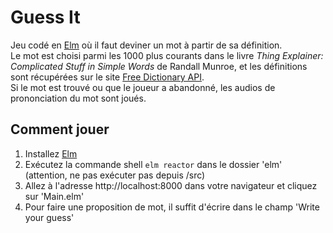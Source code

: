 # Guess It

Jeu codé en [Elm](https://elm-lang.org/) où il faut deviner un mot à partir de sa définition.<br>
Le mot est choisi parmi les 1000 plus courants dans le livre *Thing Explainer: Complicated Stuff in Simple Words* de Randall Munroe, et les définitions sont récupérées sur le site [Free Dictionary API](https://dictionaryapi.dev/).<br>
Si le mot est trouvé ou que le joueur a abandonné, les audios de prononciation du mot sont joués.

## Comment jouer

1. Installez [Elm](https://elm-lang.org/)
2. Exécutez la commande shell `elm reactor` dans le dossier 'elm' (attention, ne pas exécuter pas depuis /src)
3. Allez à l'adresse http://localhost:8000 dans votre navigateur et cliquez sur 'Main.elm'
4. Pour faire une proposition de mot, il suffit d'écrire dans le champ 'Write your guess'
